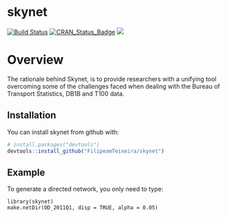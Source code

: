 
<!-- README.md is generated from README.Rmd. Please edit that file -->
skynet
======

[![Build Status](https://travis-ci.org/FilipeamTeixeira/skynet.svg)](https://travis-ci.org/FilipeamTeixeira/skynet.svg) [![CRAN\_Status\_Badge](http://www.r-pkg.org/badges/version/skynet)](https://cran.r-project.org/package=skynet) ![](https://cranlogs.r-pkg.org/badges/grand-total/skynet?color=brightgreen)

Overview
========

The rationale behind Skynet, is to provide researchers with a unifying tool overcoming some of the challenges faced when dealing with the Bureau of Transport Statistics, DB1B and T100 data.

Installation
------------

You can install skynet from github with:

``` r
# install.packages("devtools")
devtools::install_github("FilipeamTeixeira/skynet")
```

Example
-------

To generate a directed network, you only need to type:

    library(skynet)
    make.netDir(OD_2011Q1, disp = TRUE, alpha = 0.05)
